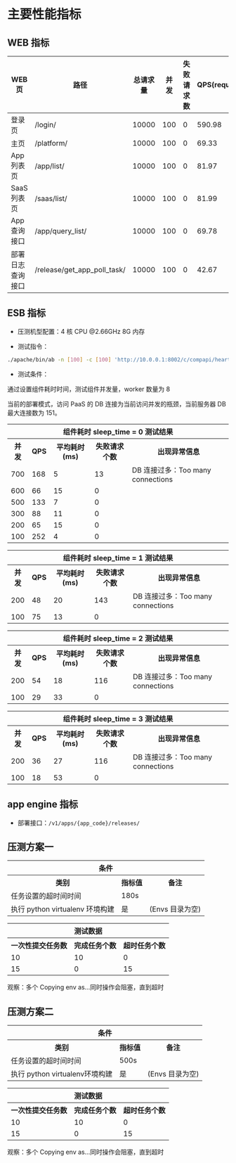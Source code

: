 # 主要性能指标

## WEB 指标

| WEB 页   | 路径   | 总请求量 | 并发 | 失败请求数 | QPS(request/s) | 平均响应时间(ms) |
|----------------|-----------------------------|-------|-----|---|--------|----------|
| 登录页          | /login/                     | 10000 | 100 | 0 | 590.98 | 169.212 |
| 主页            | /platform/                  | 10000 | 100 | 0 | 69.33 | 1442.443 |
| App 列表页      | /app/list/                  | 10000 | 100 | 0 | 81.97 | 1219.889 |
| SaaS 列表页     | /saas/list/                 | 10000 | 100 | 0 | 81.99 | 1219.719 |
| App 查询接口    | /app/query_list/            | 10000 | 100 | 0 | 69.78 | 1433.027 |
| 部署日志查询接口 | /release/get_app_poll_task/ | 10000 | 100 | 0 | 42.67 | 2343.392 |

## ESB 指标

- 压测机型配置：4 核 CPU \@2.66GHz 8G 内存

- 测试指令：

```bash
./apache/bin/ab -n [100] -c [100] 'http://10.0.0.1:8002/c/compapi/heartbeat/detect/?app_code=esb&username=admin&app_secret=43d7d599-7a94-48e5-aa0f-15b77f208569&timestamp=1&sleep_time=0'
```

- 测试条件：

通过设置组件耗时时间，测试组件并发量，worker 数量为 8

当前的部署模式，访问 PaaS 的 DB 连接为当前访问并发的瓶颈，当前服务器 DB 最大连接数为 151。

<table>
    <tr>
        <th colspan="5">组件耗时 sleep_time = 0 测试结果</th>
    </tr>
    <tr>
        <th>并发</th>
        <th>QPS</th>
        <th>平均耗时(ms)</th>
        <th>失败请求个数</th>
        <th>出现异常信息</th>
    </tr>
    <tr>
        <td>700</td>
        <td>168</td>
        <td>5</td>
        <td>13</td>
        <td>DB 连接过多：Too many connections</td>
    </tr>
    <tr>
        <td>600</td>
        <td>66</td>
        <td>15</td>
        <td>0</td>
        <td></td>
    </tr>
    <tr>
        <td>500</td>
        <td>133</td>
        <td>7</td>
        <td>0</td>
        <td></td>
    </tr>
    <tr>
        <td>300</td>
        <td>88</td>
        <td>11</td>
        <td>0</td>
        <td></td>
    </tr>
    <tr>
        <td>200</td>
        <td>65</td>
        <td>15</td>
        <td>0</td>
        <td></td>
    </tr>
    <tr>
        <td>100</td>
        <td>252</td>
        <td>4</td>
        <td>0</td>
        <td></td>
    </tr>
</table>

<table>
    <tr>
        <th colspan="5">组件耗时 sleep_time = 1 测试结果</th>
    </tr>
    <tr>
        <th>并发</th>
        <th>QPS</th>
        <th>平均耗时(ms)</th>
        <th>失败请求个数</th>
        <th>出现异常信息</th>
    </tr>
    <tr>
        <td>200</td>
        <td>48</td>
        <td>20</td>
        <td>143</td>
        <td>DB 连接过多：Too many connections</td>
    </tr>
    <tr>
        <td>100</td>
        <td>75</td>
        <td>13</td>
        <td>0</td>
        <td></td>
    </tr>
</table>

<table>
    <tr>
        <th colspan="5">组件耗时 sleep_time = 2 测试结果</th>
    </tr>
    <tr>
        <th>并发</th>
        <th>QPS</th>
        <th>平均耗时(ms)</th>
        <th>失败请求个数</th>
        <th>出现异常信息</th>
    </tr>
    <tr>
        <td>200</td>
        <td>54</td>
        <td>18</td>
        <td>116</td>
        <td>DB 连接过多：Too many connections</td>
    </tr>
    <tr>
        <td>100</td>
        <td>29</td>
        <td>33</td>
        <td>0</td>
        <td></td>
    </tr>
</table>

<table>
    <tr>
        <th colspan="5">组件耗时 sleep_time = 3 测试结果</th>
    </tr>
    <tr>
        <th>并发</th>
        <th>QPS</th>
        <th>平均耗时(ms)</th>
        <th>失败请求个数</th>
        <th>出现异常信息</th>
    </tr>
    <tr>
        <td>200</td>
        <td>36</td>
        <td>27</td>
        <td>116</td>
        <td>DB 连接过多：Too many connections</td>
    </tr>
    <tr>
        <td>100</td>
        <td>18</td>
        <td>53</td>
        <td>0</td>
        <td></td>
    </tr>
</table>


## app engine 指标

- 部署接口：`/v1/apps/{app_code}/releases/`

## 压测方案一

<table>
    <tr>
        <th colspan="3">条件</th>
    </tr>
    <tr>
        <th>类别</th>
        <th>指标值</th>
        <th>备注</th>
    </tr>
    <tr>
        <td>任务设置的超时间时间</td>
        <td>180s</td>
        <td></td>
    </tr>
    <tr>
        <td>执行 python virtualenv 环境构建</td>
        <td>是</td>
        <td>(Envs 目录为空)</td>
    </tr>
</table>

<table>
    <tr>
        <th colspan="3">测试数据</th>
    </tr>
    <tr>
        <th>一次性提交任务数</th>
        <th>完成任务个数</th>
        <th>超时任务个数</th>
    </tr>
    <tr>
        <td>10</td>
        <td>10</td>
        <td>0</td>
    </tr>
    <tr>
        <td>15</td>
        <td>0</td>
        <td>15</td>
    </tr>
</table>


观察：多个 Copying env as...同时操作会阻塞，直到超时

## 压测方案二

<table>
    <tr>
        <th colspan="3">条件</th>
    </tr>
    <tr>
        <th>类别</th>
        <th>指标值</th>
        <th>备注</th>
    </tr>
    <tr>
        <td>任务设置的超时间时间</td>
        <td>500s</td>
        <td></td>
    </tr>
    <tr>
        <td>执行 python virtualenv环境构建</td>
        <td>是</td>
        <td>(Envs 目录为空)</td>
    </tr>
</table>

<table>
    <tr>
        <th colspan="3">测试数据</th>
    </tr>
    <tr>
        <th>一次性提交任务数</th>
        <th>完成任务个数</th>
        <th>超时任务个数</th>
    </tr>
    <tr>
        <td>10</td>
        <td>10</td>
        <td>0</td>
    </tr>
    <tr>
        <td>15</td>
        <td>0</td>
        <td>15</td>
    </tr>
</table>

观察：多个 Copying env as...同时操作会阻塞，直到超时
